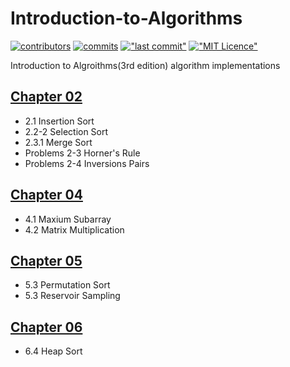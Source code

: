# Introduction-to-Algorithms

[![contributors](https://img.shields.io/github/contributors/WeiduoS/Introduction-to-Algorithms.svg)](https://github.com/WeiduoS/Introduction-to-Algorithms/graphs/contributors)
[![commits](https://img.shields.io/github/commit-activity/m/WeiduoS/Introduction-to-Algorithms.svg)](https://github.com/WeiduoS/Introduction-to-Algorithms/commits/master)
[!["last commit"](https://img.shields.io/github/last-commit/WeiduoS/Introduction-to-Algorithms.svg)](https://github.com/WeiduoS/Introduction-to-Algorithms/commits/master)
[!["MIT Licence"](https://img.shields.io/github/license/WeiduoS/Introduction-to-Algorithms.svg)](https://github.com/WeiduoS/Introduction-to-Algorithms/blob/master/LICENSE)

Introduction to Algroithms(3rd edition) algorithm implementations

## [Chapter 02](https://github.com/WeiduoS/Introduction-to-Algorithms/tree/master/src/main/java/chapter02)

-   2.1 Insertion Sort
-   2.2-2 Selection Sort
-   2.3.1 Merge Sort
-   Problems 2-3 Horner's Rule
-   Problems 2-4 Inversions Pairs

## [Chapter 04](https://github.com/WeiduoS/Introduction-to-Algorithms/tree/master/src/main/java/chapter04)

-   4.1 Maxium Subarray
-   4.2 Matrix Multiplication

## [Chapter 05](https://github.com/WeiduoS/Introduction-to-Algorithms/tree/master/src/main/java/chapter05)

-   5.3 Permutation Sort
-   5.3 Reservoir Sampling

## [Chapter 06](https://github.com/WeiduoS/Introduction-to-Algorithms/tree/ws1255/src/main/java/chapter06)

-   6.4 Heap Sort
